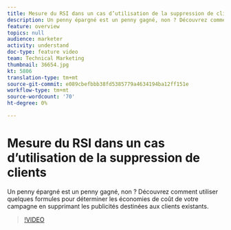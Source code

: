 ```yaml
---
title: Mesure du RSI dans un cas d’utilisation de la suppression de clients
description: Un penny épargné est un penny gagné, non ? Découvrez comment utiliser quelques formules pour déterminer les économies de coût de votre campagne en supprimant les publicités destinées aux clients existants.
feature: overview
topics: null
audience: marketer
activity: understand
doc-type: feature video
team: Technical Marketing
thumbnail: 36654.jpg
kt: 5806
translation-type: tm+mt
source-git-commit: e089cbefbbb38fd5385779a4634194ba12ff151e
workflow-type: tm+mt
source-wordcount: '70'
ht-degree: 0%

---
```



# Mesure du RSI dans un cas d’utilisation de la suppression de clients

Un penny épargné est un penny gagné, non ? Découvrez comment utiliser quelques formules pour déterminer les économies de coût de votre campagne en supprimant les publicités destinées aux clients existants.

>[!VIDEO](https://video.tv.adobe.com/v/36654/?quality=12&learn=on)
